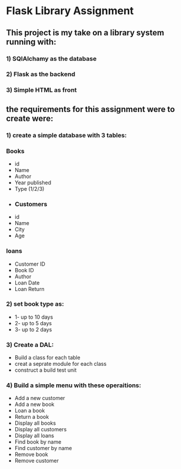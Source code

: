 # Flask Library Assignment

## This project is my take on a library system running with:
### 1) SQlAlchamy as the database
### 2) Flask as the backend
### 3) Simple HTML as front

## the requirements for this assignment were to create were:

### 1) create a simple database with 3 tables:
### Books
* id
* Name
* Author
* Year published
* Type (1/2/3)
* ### Customers
* id
* Name
* City
* Age

### loans
* Customer ID
* Book ID
* Author
* Loan Date
* Loan Return

### 2) set book type as:
* 1- up to 10 days
* 2- up to 5 days
* 3- up to 2 days
### 3) Create a DAL:
* Build a class for each table
* creat a seprate module for each class
* construct a build test unit
### 4) Build a simple menu with these operaitions:
* Add a new customer
* Add a new book
* Loan a book
* Return a book
* Display all books
* Display all customers
* Display all loans
* Find book by name
* Find customer by name
* Remove book
* Remove customer






